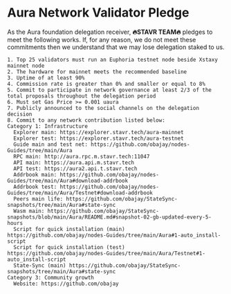 # Aura Network Validator Pledge

As the Aura foundation delegation receiver, **🔥STAVR TEAM🔥** pledges to meet the following works. If, for any reason, we do not meet these commitments then we understand that we may lose delegation staked to us.

    1. Top 25 validators must run an Euphoria testnet node beside Xstaxy mainnet node
    2. The hardware for mainnet meets the recommended baseline    
    3. Uptime of at least 90%
    4. Commission rate is greater than 0% and smaller or equal to 8%
    5. Commit to participate in network governance at least 2/3 of the total proposals throughout the delegation period
    6. Must set Gas Price >= 0.001 uaura
    7. Publicly announced to the social channels on the delegation decision
    8. Commit to any network contribution listed below:
    Category 1: Infrastructure
      Explorer main: https://explorer.stavr.tech/aura-mainnet
      Explorer test: https://explorer.stavr.tech/aura-testnet
      Guide main and test net: https://github.com/obajay/nodes-Guides/tree/main/Aura
      RPC main: http://aura.rpc.m.stavr.tech:11047
      API main: https://aura.api.m.stavr.tech
      API test: https://aura2.api.t.stavr.tech
      Addrbook main: https://github.com/obajay/nodes-Guides/tree/main/Aura#download-addrbook
      Addrbook test: https://github.com/obajay/nodes-Guides/tree/main/Aura/Testnet#download-addrbook
      Peers main life: https://github.com/obajay/StateSync-snapshots/tree/main/Aura#state-sync
      Wasm main: https://github.com/obajay/StateSync-snapshots/blob/main/Aura/README.md#snapshot-02-gb-updated-every-5-hours
      Script for quick installation (main) https://github.com/obajay/nodes-Guides/tree/main/Aura#1-auto_install-script
      Script for quick installation (test) https://github.com/obajay/nodes-Guides/tree/main/Aura/Testnet#1-auto_install-script
      State-Sync (main) https://github.com/obajay/StateSync-snapshots/tree/main/Aura#state-sync
    Category 3: Community growth
      Website: https://github.com/obajay
